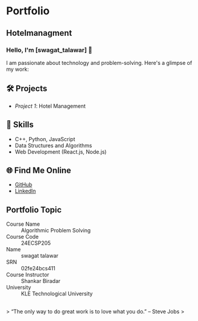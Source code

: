 # Portfolio
## Hotelmanagment

### Hello, I'm [swagat_talawar] 👋

I am passionate about technology and problem-solving. Here's a glimpse of my work:

## 🛠 Projects
- *Project 1*: Hotel Management


## 🚀 Skills
- C++, Python, JavaScript
- Data Structures and Algorithms
- Web Development (React.js, Node.js)

## 🌐 Find Me Online
- [GitHub](https://github.com/your-github-swagattalawar)
- [LinkedIn](https://linkedin.com/in/your-linkedin-profile)

## Portfolio Topic

<dl>
<dt>Course Name</dt>
<dd>Algorithmic Problem Solving</dd>
<dt>Course Code</dt>
<dd>24ECSP205</dd>
<dt>Name</dt>
<dd>swagat talawar</dd>
<dt>SRN</dt>
<dd>02fe24bcs411</dd>
<dt>Course Instructor</dt>
<dd>Shankar Biradar</dd>
<dt>University</dt>
<dd>KLE Technological University</dd>
</dl>

<br> 
> “The only way to do great work is to love what you do.” – Steve Jobs
>

